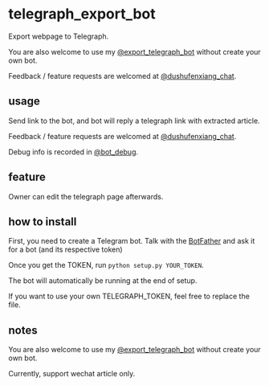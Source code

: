 # telegraph_export_bot

Export webpage to Telegraph.

You are also welcome to use my [@export_telegraph_bot](https://t.me/export_telegraph_bot) without create your own bot.

Feedback / feature requests are welcomed at [@dushufenxiang_chat](https://t.me/dushufenxiang_chat).

## usage

Send link to the bot, and bot will reply a telegraph link with extracted article.

Feedback / feature requests are welcomed at [@dushufenxiang_chat](https://t.me/dushufenxiang_chat).

Debug info is recorded in [@bot_debug](https://t.me/bot_debug).

## feature

Owner can edit the telegraph page afterwards.

## how to install

First, you need to create a Telegram bot. Talk with the [BotFather](https://t.me/botfather) and ask it for a bot (and its respective token)

Once you get the TOKEN, run `python setup.py YOUR_TOKEN`.

The bot will automatically be running at the end of setup.

If you want to use your own TELEGRAPH_TOKEN, feel free to replace the file.

## notes

You are also welcome to use my [@export_telegraph_bot](https://t.me/export_telegraph_bot) without create your own bot.

Currently, support wechat article only.